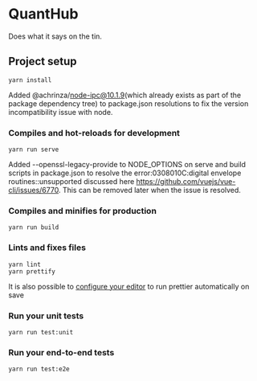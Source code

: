# QuantHub

Does what it says on the tin.

## Project setup

```shell
yarn install
```

Added @achrinza/node-ipc@10.1.9(which already exists as part of the package dependency tree) to package.json
resolutions to fix the version incompatibility issue with node.

### Compiles and hot-reloads for development

```shell
yarn run serve
```

Added --openssl-legacy-provide to NODE_OPTIONS on serve and build scripts in package.json to resolve the error:0308010C:digital envelope routines::unsupported discussed here https://github.com/vuejs/vue-cli/issues/6770. This can be removed later when the issue is resolved.

### Compiles and minifies for production

```shell
yarn run build
```

### Lints and fixes files

```shell
yarn lint
yarn prettify
```

It is also possible to [configure your editor](https://prettier.io/docs/en/editors.html)
to run prettier automatically on save

### Run your unit tests

```shell
yarn run test:unit
```

### Run your end-to-end tests

```shell
yarn run test:e2e
```
